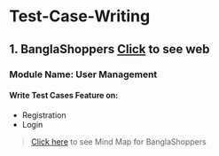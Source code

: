 # Test-Case-Writing
 ## 1. BanglaShoppers [Click](https://www.banglashoppers.com/) to see web
 ### Module Name: User Management
  #### Write Test Cases Feature on:
- Registration 
- Login
>[Click here](https://drive.google.com/file/d/1n1YLHFhUti6cvkbbxGFlzu89MezoIxZC/view?usp=sharing) to see Mind Map for BanglaShoppers 
